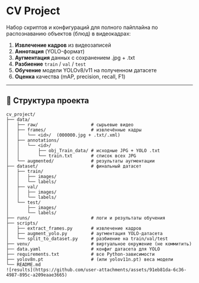 ﻿# CV Project

Набор скриптов и конфигураций для полного пайплайна по распознаванию объектов (блюд) в видеокадрах:

1. **Извлечение кадров** из видеозаписей  
2. **Аннотация** (YOLO-формат)  
3. **Аугментация** данных с сохранением .jpg + .txt  
4. **Разбиение** `train` / `val` / `test`  
5. **Обучение** модели YOLOv8/v11 на полученном датасете  
6. **Оценка** качества (mAP, precision, recall, F1)

---

## 📁 Структура проекта

```text
cv_project/
├── data/  
│   ├── raw/                    # сырьевые видео  
│   ├── frames/                 # извлечённые кадры  
│   │   └── <id>/  (000000.jpg + .txt/.xml)  
│   ├── annotations/  
│   │   └── <id>/  
│   │       ├── obj_Train_data/ # исходные JPG + YOLO .txt  
│   │       └── train.txt       # список всех JPG  
│   └── augmented/              # результаты аугментации  
├── dataset/                    # финальный датасет  
│   ├── train/  
│   │   ├── images/  
│   │   └── labels/  
│   ├── val/  
│   │   ├── images/  
│   │   └── labels/  
│   └── test/  
│       ├── images/  
│       └── labels/  
├── runs/                       # логи и результаты обучения  
├── scripts/  
│   ├── extract_frames.py       # извлечение кадров  
│   ├── augment_yolo.py         # аугментация YOLO-датасета  
│   └── split_to_dataset.py     # разбиение на train/val/test  
├── venv/                       # виртуальное окружение (не коммитить)  
├── data.yaml                   # конфиг датасета для YOLO  
├── requirements.txt            # все Python-зависимости  
├── yolov8n.pt                  # (или yolov11n.pt) веса модели  
└── README.md
![results](https://github.com/user-attachments/assets/91eb81da-6c36-4987-895c-a209eaae3665)
